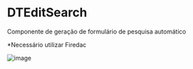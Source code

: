 # DTEditSearch
Componente de geração de formulário de pesquisa automático

*Necessário utilizar Firedac

![image](https://github.com/tiagopassarelladt/DTEditSearch/assets/106831952/394e8524-419d-4108-a711-78ce76e463fd)
